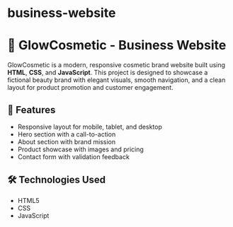 # business-website
# 🌸 GlowCosmetic - Business Website

GlowCosmetic is a modern, responsive cosmetic brand website built using **HTML**, **CSS**, and **JavaScript**. This project is designed to showcase a fictional beauty brand with elegant visuals, smooth navigation, and a clean layout for product promotion and customer engagement.

## 💄 Features

- Responsive layout for mobile, tablet, and desktop
- Hero section with a call-to-action
- About section with brand mission
- Product showcase with images and pricing
- Contact form with validation feedback

## 🛠️ Technologies Used

- HTML5
- CSS
- JavaScript 
